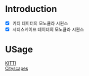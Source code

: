 # Introduction
- [x] 키티 데이터의 모노큘라 시퀀스
- [x] 시티스케이프 데이터의 모노큘라 시퀀스
# USage
[KITTI](https://github.com/Doyosae/KITTIDataset/blob/master/KITTI/README.md)  
[Cityscapes](https://github.com/Doyosae/KITTIDataset/blob/master/Cityscapes/README.md)  
